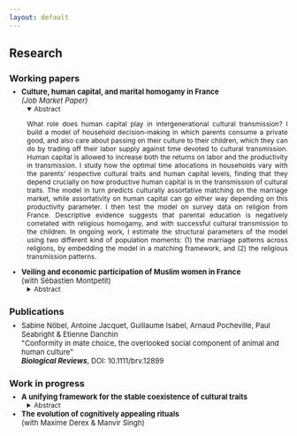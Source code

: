 ```yaml
---
layout: default
---
```


<style type="text/css">
  ul { font-size: 13px; }
  details { margin-left: 10px; font-size: 12px; }
  h3 + ul { margin-top: -10px; }
  h4 + p { margin-top: -15px; }
  h4 + details { margin-top: -15px; }
  p + details { margin-top: -15px; }
  summary + p { text-align: justify; }
</style>


## Research


### Working papers

<ul>
  <li>
    <b> Culture, human capital, and marital homogamy in France </b> <br />
    <i>(Job Market Paper)</i>
    <details open> <summary> Abstract </summary>
    <p>
    What role does human capital play in intergenerational cultural transmission? I build a model of household decision-making in which parents consume a private good, and also care about passing on their culture to their children, which they can do by trading off their labor supply against time devoted to cultural transmission. Human capital is allowed to increase both the returns on labor and the productivity in transmission. I study how the optimal time allocations in households vary with the parents’ respective cultural traits and human capital levels, finding that they depend crucially on how productive human capital is in the transmission of cultural traits. The model in turn predicts culturally assortative matching on the marriage market, while assortativity on human capital can go either way depending on this productivity parameter. I then test the model on survey data on religion from France. Descriptive evidence suggests that parental education is negatively correlated with religious homogamy, and with successful cultural transmission to the children. In ongoing work, I estimate the structural parameters of the model using two different kind of population moments: (1) the marriage patterns across religions, by embedding the model in a matching framework, and (2) the religious transmission patterns.
    </p>
    </details>
  </li>

  <li>
    <b> Veiling and economic participation of Muslim women in France </b> <br />
    (with Sébastien Montpetit)
    <details> <summary> Abstract </summary>
    <p>
    We investigate both theoretically and empirically the determinants of veiling among Muslim women in France, and we explore the relationship between veiling and economic participation in this population. To do so, we develop an extension of Carvalho’s economic theory of veiling. Motivated by empirical observations in the literature in social sciences, we introduce an additional motive for veiling to the existing theory. Namely, we distinguish the perception of the Islamic veil by the French secular society to that of the woman’s close community. We empirically test the predictions of this theoretical model using rich French data containing unique information on religion and religiosity. Finally, this study aims at bringing a new perspective on the potential consequences of secular policies in France.
    </p>
    </details>
  </li>
</ul>


### Publications

<ul>
  <li>
    Sabine Nöbel, Antoine Jacquet, Guillaume Isabel, Arnaud Pocheville, Paul Seabright & Etienne Danchin <br />
    "Conformity in mate choice, the overlooked social component of animal and human culture" <br />
    <b><i> Biological Reviews</i></b>, DOI: 10.1111/brv.12899
  </li>
</ul>


### Work in progress

<ul>
  <li>
    <b> A unifying framework for the stable coexistence of cultural traits </b>
    <details> <summary> Abstract </summary>
    <p>
    I use the canonical evolutionary model of frequency-dependent selection to develop a unifying framework for the stable coexistence of cultural traits. First, I derive general theoretical results on population dynamics for some common cases, such as random matching or linear assortative matching. In a second step, I consider several examples from the economics and biology literatures, which document and provide reasons for the stable coexistence of cultural traits. I show that these examples can be seen as particular applications of the unifying framework that I propose. Such applications provide natural extensions to the baseline framework, and illustrate its flexibility.
    </p>
    </details>
  </li>

  <li>
    <b>The evolution of cognitively appealing rituals</b> <br />
    (with Maxime Derex & Manvir Singh)
  </li>
</ul>





